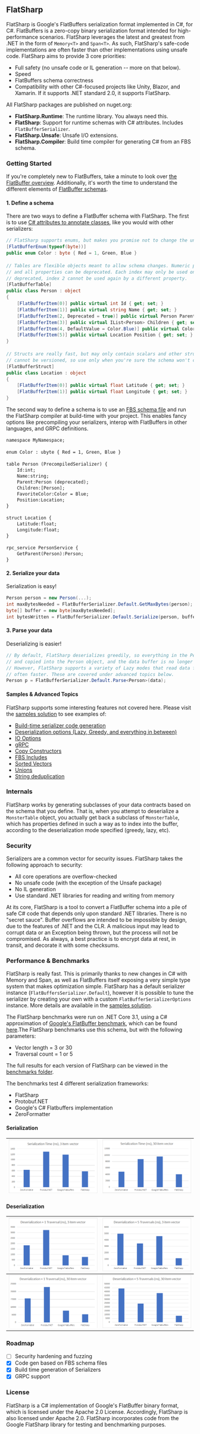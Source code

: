 ## FlatSharp
FlatSharp is Google's FlatBuffers serialization format implemented in C#, for C#. FlatBuffers is a zero-copy binary serialization format intended for high-performance scenarios. FlatSharp leverages the latest and greatest from .NET in the form of ```Memory<T>``` and ```Span<T>```. As such, FlatSharp's safe-code implementations are often faster than other implementations using unsafe code. FlatSharp aims to provide 3 core priorities:
- Full safety (no unsafe code or IL generation -- more on that below).
- Speed
- FlatBuffers schema correctness
- Compatibility with other C#-focused projects like Unity, Blazor, and Xamarin. If it supports .NET standard 2.0, it supports FlatSharp.

All FlatSharp packages are published on nuget.org:
- **FlatSharp.Runtime**: The runtime library. You always need this.
- **FlatSharp**: Support for runtime schemas with C# attributes. Includes ```FlatBufferSerializer```.
- **FlatSharp.Unsafe**: Unsafe I/O extensions.
- **FlatSharp.Compiler**: Build time compiler for generating C# from an FBS schema.

### Getting Started
If you're completely new to FlatBuffers, take a minute to look over [the FlatBuffer overview](https://google.github.io/flatbuffers/index.html#flatbuffers_overview). Additionally, it's worth the time to understand the different elements of [FlatBuffer schemas](https://google.github.io/flatbuffers/flatbuffers_guide_writing_schema.html).

#### 1. Define a schema
There are two ways to define a FlatBuffer schema with FlatSharp. The first is to use [C# attributes to annotate classes](samples/Example0-AttributeBasedSchemas/MonsterAttributeExample.cs), like you would with other serializers:
```c#
// FlatSharp supports enums, but makes you promise not to change the underlying type.
[FlatBufferEnum(typeof(byte))]
public enum Color : byte { Red = 1, Green, Blue }

// Tables are flexible objects meant to allow schema changes. Numeric properties can have default values,
// and all properties can be deprecated. Each index may only be used once, so once the "Parent" property is
// deprecated, index 2 cannot be used again by a different property.
[FlatBufferTable]
public class Person : object
{   
    [FlatBufferItem(0)] public virtual int Id { get; set; }
    [FlatBufferItem(1)] public virtual string Name { get; set; }
    [FlatBufferItem(2, Deprecated = true)] public virtual Person Parent { get; set; }
    [FlatBufferItem(3)] public virtual IList<Person> Children { get; set; }
    [FlatBufferItem(4, DefaultValue = Color.Blue)] public virtual Color FavoriteColor { get; set; } = Color.Blue;
    [FlatBufferItem(5)] public virtual Location Position { get; set; }
}

// Structs are really fast, but may only contain scalars and other structs. Structs
// cannot be versioned, so use only when you're sure the schema won't change.
[FlatBufferStruct]
public class Location : object
{
    [FlatBufferItem(0)] public virtual float Latitude { get; set; }
    [FlatBufferItem(1)] public virtual float Longitude { get; set; }
}
```

The second way to define a schema is to use an [FBS schema file](samples/Example2-SchemaFiles/SchemaFilesExample.fbs) and run the FlatSharp compiler at build-time with your project. This enables fancy options like precompiling your serializers, interop with FlatBuffers in other languages, and GRPC definitions.
``` fbs
namespace MyNamespace;

enum Color : ubyte { Red = 1, Green, Blue }

table Person (PrecompiledSerializer) {
    Id:int;
    Name:string;
    Parent:Person (deprecated);
    Children:[Person];
    FavoriteColor:Color = Blue;
    Position:Location;
}

struct Location {
    Latitude:float;
    Longitude:float;
}

rpc_service PersonService {
    GetParent(Person):Person;
}
```

#### 2. Serialize your data
Serialization is easy!
```c#
Person person = new Person(...);
int maxBytesNeeded = FlatBufferSerializer.Default.GetMaxBytes(person);
byte[] buffer = new byte[maxBytesNeeded];
int bytesWritten = FlatBufferSerializer.Default.Serialize(person, buffer);
```

#### 3. Parse your data
Deserializing is easier!
```c#
// By default, FlatSharp deserializes greedily, so everything in the Person is read from the data buffer
// and copied into the Person object, and the data buffer is no longer used after the Parse method returns.
// However, FlatSharp supports a variety of Lazy modes that read data from the buffer on demand and are
// often faster. These are covered under advanced topics below.
Person p = FlatBufferSerializer.Default.Parse<Person>(data);
```

#### Samples & Advanced Topics
FlatSharp supports some interesting features not covered here. Please visit the [samples solution](samples/) to see examples of:
- [Build-time serializer code generation](samples/Example3-SchemaFiles2/)
- [Deserialization options (Lazy, Greedy, and everything in between)](samples/Example1-SerializerOptions/SerializerOptionsExample.cs)
- [IO Options](samples/Example4-IOOptions/)
- [gRPC](samples/Example5-gRPC/)
- [Copy Constructors](samples/Example6-CopyConstructors/)
- [FBS Includes](samples/Example7-Includes/)
- [Sorted Vectors](samples/Example8-SortedVectors/)
- [Unions](samples/Example9-Unions/)
- [String deduplication](samples/Example10-SharedStrings/)

### Internals
FlatSharp works by generating subclasses of your data contracts based on the schema that you define. That is, when you attempt to deserialize a ```MonsterTable``` object, you actually get back a subclass of ```MonsterTable```, which has properties defined in such a way as to index into the buffer, according to the deserialization mode specified (greedy, lazy, etc).

### Security
Serializers are a common vector for security issues. FlatSharp takes the following approach to security:
- All core operations are overflow-checked
- No unsafe code (with the exception of the Unsafe package)
- No IL generation
- Use standard .NET libraries for reading and writing from memory

At its core, FlatSharp is a tool to convert a FlatBuffer schema into a pile of safe C# code that depends only upon standard .NET libraries. There is no "secret sauce". Buffer overflows are intended to be impossible by design, due to the features of .NET and the CLR. A malicious input may lead to corrupt data or an Exception being thrown, but the process will not be compromised. As always, a best practice is to encrypt data at rest, in transit, and decorate it with some checksums.

### Performance & Benchmarks
FlatSharp is really fast. This is primarily thanks to new changes in C# with Memory and Span, as well as FlatBuffers itself exposing a very simple type system that makes optimization simple. FlatSharp has a default serializer instance (```FlatBuffersSerializer.Default```), however it is possible to tune the serializer by creating your own with a custom ```FlatBufferSerializerOptions``` instance. More details are available in the [samples solution](samples/Example1-SerializerOptions/SerializerOptionsExample.cs).

The FlatSharp benchmarks were run on .NET Core 3.1, using a C# approximation of [Google's FlatBuffer benchmark](https://github.com/google/flatbuffers/tree/benchmarks/benchmarks/cpp/FB), which can be found [here](src/Benchmark).The FlatSharp benchmarks use this schema, but with the following parameters:
- Vector length = 3 or 30
- Traversal count = 1 or 5

The full results for each version of FlatSharp can be viewed in the [benchmarks folder](benchmarks).

The benchmarks test 4 different serialization frameworks:
- FlatSharp
- Protobuf.NET
- Google's C# Flatbuffers implementation
- ZeroFormatter

#### Serialization
![image](doc/s_3.png) | ![image](doc/s_30.png)
----------------------|-----------------------

#### Deserialization
![image](doc/d_1_3.png) | ![image](doc/d_5_3.png)
------------------------|-------------------------
![image](doc/d_1_30.png)|![image](doc/d_5_30.png)

### Roadmap
- [ ] Security hardening and fuzzing
- [x] Code gen based on FBS schema files
- [x] Build time generation of Serializers
- [x] GRPC support

### License
FlatSharp is a C# implementation of Google's FlatBuffer binary format, which is licensed under the Apache 2.0 License. Accordingly, FlatSharp is also licensed under Apache 2.0. FlatSharp incorporates code from the Google FlatSharp library for testing and benchmarking purposes.
